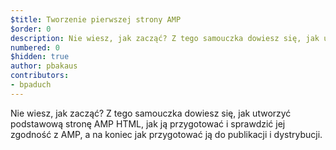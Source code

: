 ```yaml
---
$title: Tworzenie pierwszej strony AMP
$order: 0
description: Nie wiesz, jak zacząć? Z tego samouczka dowiesz się, jak utworzyć podstawową stronę AMP HTML, jak ją przygotować i sprawdzić jej zgodność z AMP, a na koniec...
numbered: 0
$hidden: true
author: pbakaus
contributors:
- bpaduch
---
```


Nie wiesz, jak zacząć? Z tego samouczka dowiesz się, jak utworzyć podstawową stronę AMP HTML, jak ją przygotować i sprawdzić jej zgodność z AMP, a na koniec jak przygotować ją do publikacji i dystrybucji.
